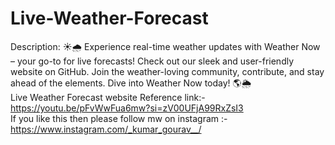 # Live-Weather-Forecast
Description: ☀️🌧️ Experience real-time weather updates with Weather Now – your go-to for live forecasts! Check out our sleek and user-friendly website on GitHub. Join the weather-loving community, contribute, and stay ahead of the elements. Dive into Weather Now today! 🌎🌦️
<br>
Live Weather Forecast website Reference link:- https://youtu.be/pFvWwFua6mw?si=zV00UFjA99RxZsI3
<br>
If you like this then please follow mw on instagram :- https://www.instagram.com/_kumar_gourav__/
